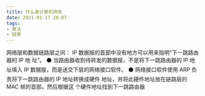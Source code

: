 ```yaml
---
title: 什么是计算机网络
date: 2021-01-17 20:07
tags:
- 算法
- 链表
---
```

网络层和数据链路层之间：
 IP 数据报的首部中没有地方可以用来指明“下一跳路由器的 IP 地 址”。 ⚫ 当路由器收到待转发的数据报，不是将下一跳路由器的 IP 地址填入 IP 数据报，而是送交下层的网络接口软件。 ⚫ 网络接口软件使用 ARP 负责将下一跳路由器的 IP 地址转换成硬件 地址，并将此硬件地址放在链路层的 MAC 帧的首部，然后根据这 个硬件地址找到下一跳路由器